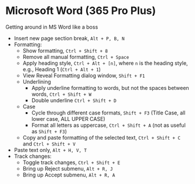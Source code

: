 # Microsoft Word (365 Pro Plus)

Getting around in MS Word like a boss

* Insert new page section break, `Alt + P, B, N`
* Formatting:
  * Show formatting, `Ctrl + Shift + 8`
  * Remove all manual formatting, `Ctrl + Space`
  * Apply heading style, `Ctrl + Alt + [n]`, where `n` is the heading style, e.g., Heading 1 (`Ctrl + Alt + 1`)
  * View Reveal Formatting dialog window, `Shift + F1`
  * Underlining
    * Apply underline formatting to words, but not the spaces between words, `Ctrl + Shift + W`
    * Double underline `Ctrl + Shift + D`
  * Case
    * Cycle through different case formats, `Shift + F3` (Title Case, all lower case, ALL UPPER CASE)
    * Format all letters as uppercase, `Ctrl + Shift + A` (not as useful as `Shift + F3`)
  * Copy and paste formatting of the selected text, `Ctrl + Shift + C` and `Ctrl + Shift + V` 
* Paste text only, `Alt + H, V, T`
* Track changes:
  * Toggle track changes, `Ctrl + Shift + E`
  * Bring up Reject submenu, `Alt + R, J`
  * Bring up Accept submenu, `Alt + R, A`
  
